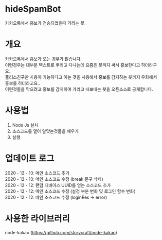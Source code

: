 # hideSpamBot
카카오톡에서 홍보가 전송되었을때 가리는 봇.

# 개요
카카오톡에서 홍보가 오는 경우가 많습니다.   
이런경우는 대부분 텍스트로 뿌리고 다니는데 요즘은 봇까지 써서 홍보한다고 하더라구요..   
플러스친구만 사용이 가능하다고 아는 것을 사용해서 홍보를 감지하는 봇까지 우회해서 홍보를 하더라고요..   
이런것들을 막으려고 홍보를 감지하여 가리고 내보내는 봇을 오픈소스로 공개합니다.

# 사용법
1. Node Js 설치   
2. 소스코드를 열어 알맞는것들을 채우기   
3. 실행

# 업데이트 로그
2020 - 12 - 10: 메인 소스코드 추가   
2020 - 12 - 10: 메인 소스코드 수정 (break 문구 삭제)   
2020 - 12 - 12: 랜덤 디바이스 UUID를 얻는 소스코드 추가   
2020 - 12 - 12: 메인 소스코드 수정 (설정 부분 변화 및 로그인 함수 변화)   
2020 - 12 - 12: 메인 소스코드 수정 (loginRes -> error)

# 사용한 라이브러리
node-kakao (https://github.com/storycraft/node-kakao)
